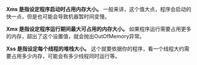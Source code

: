 **Xms 是指设定程序启动时占用内存大小。**       一般来讲，这个值大点，程序会启动的快一点，但是也可能会导致机器暂时间变慢。

**Xmx 是指设定程序运行期间最大可占用的内存大小。** 如果程序运行需要占用更多的内存，超出了这个设置值，就会抛出OutOfMemory异常。

**Xss 是指设定每个线程的堆栈大小。** 这个就要依据你的程序，看一个线程大约需要占用多少内存，可能会有多少线程同时运行等。